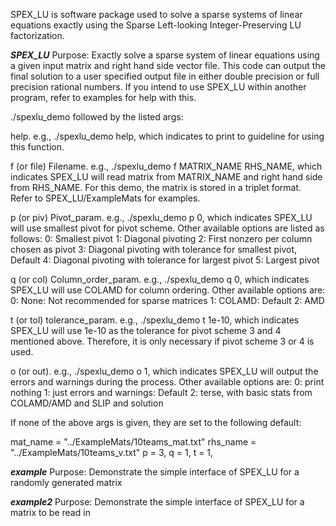 
SPEX_LU is software package used to solve a sparse systems of linear equations
exactly using the Sparse Left-looking Integer-Preserving LU factorization.

*********SPEX_LU*********
Purpose: Exactly solve a sparse system of linear equations using a given input
         matrix and right hand side vector file. This code can output the final
         solution to a user specified output file in either double precision or
         full precision rational numbers. If you intend to use SPEX_LU within
         another program, refer to examples for help with this.

./spexlu_demo followed by the listed args:

help. e.g., ./spexlu_demo help, which indicates to print to guideline
for using this function.

f (or file) Filename. e.g., ./spexlu_demo f MATRIX_NAME RHS_NAME, which indicates
SPEX_LU will read matrix from MATRIX_NAME and right hand side from RHS_NAME.
For this demo, the matrix is stored in a triplet format. Refer to
SPEX_LU/ExampleMats for examples.

p (or piv) Pivot_param. e.g., ./spexlu_demo p 0, which indicates SPEX_LU will use
smallest pivot for pivot scheme. Other available options are listed
as follows:
       0: Smallest pivot
       1: Diagonal pivoting
       2: First nonzero per column chosen as pivot
       3: Diagonal pivoting with tolerance for smallest pivot, Default
       4: Diagonal pivoting with tolerance for largest pivot
       5: Largest pivot

q (or col) Column_order_param. e.g., ./spexlu_demo q 0, which indicates SPEX_LU
will use COLAMD for column ordering. Other available options are:
       0: None: Not recommended for sparse matrices
       1: COLAMD: Default
       2: AMD

t (or tol) tolerance_param. e.g., ./spexlu_demo t 1e-10, which indicates SPEX_LU
will use 1e-10 as the tolerance for pivot scheme 3 and 4 mentioned above.
Therefore, it is only necessary if pivot scheme 3 or 4 is used.

o (or out). e.g., ./spexlu_demo o 1, which indicates SPEX_LU will output the
errors and warnings during the process. Other available options are:
       0: print nothing
       1: just errors and warnings: Default
       2: terse, with basic stats from COLAMD/AMD and SLIP and solution

If none of the above args is given, they are set to the following default:

  mat_name = "../ExampleMats/10teams_mat.txt"
  rhs_name = "../ExampleMats/10teams_v.txt"
  p = 3, 
  q = 1, 
  t = 1,


*********example*********
Purpose: Demonstrate the simple interface of SPEX_LU for a randomly generated
         matrix

*********example2*********
Purpose: Demonstrate the simple interface of SPEX_LU for a matrix to be read in

